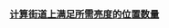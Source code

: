 ### [计算街道上满足所需亮度的位置数量](https://leetcode-cn.com/problems/count-positions-on-street-with-required-brightness)

